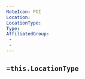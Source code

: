 ```yaml
---
NoteIcon: POI
Location: 
LocationType:
Type: 
AffiliatedGroup:
 - 
 - 
---
```


## `=this.LocationType`